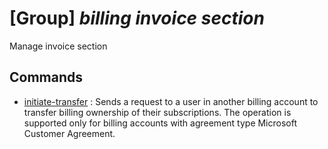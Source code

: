 # [Group] _billing invoice section_

Manage invoice section

## Commands

- [initiate-transfer](/Commands/billing/invoice/section/_initiate-transfer.md)
: Sends a request to a user in another billing account to transfer billing ownership of their subscriptions. The operation is supported only for billing accounts with agreement type Microsoft Customer Agreement.
